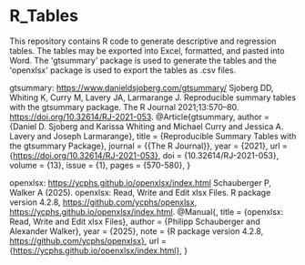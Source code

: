 # R_Tables

This repository contains R code to generate descriptive and regression tables. The tables may be exported into Excel, formatted, and pasted into Word.
The 'gtsummary' package is used to generate the tables and the 'openxlsx' package is used to export the tables as .csv files.

gtsummary: https://www.danieldsjoberg.com/gtsummary/
Sjoberg DD, Whiting K, Curry M, Lavery JA, Larmarange J. Reproducible summary tables with the gtsummary package. The R Journal 2021;13:570–80. https://doi.org/10.32614/RJ-2021-053.
@Article{gtsummary,
  author = {Daniel D. Sjoberg and Karissa Whiting and Michael Curry and Jessica A. Lavery and Joseph Larmarange},
  title = {Reproducible Summary Tables with the gtsummary Package},
  journal = {{The R Journal}},
  year = {2021},
  url = {https://doi.org/10.32614/RJ-2021-053},
  doi = {10.32614/RJ-2021-053},
  volume = {13},
  issue = {1},
  pages = {570-580},
}

openxlsx: https://ycphs.github.io/openxlsx/index.html
Schauberger P, Walker A (2025). openxlsx: Read, Write and Edit xlsx Files. R package version 4.2.8, https://github.com/ycphs/openxlsx, https://ycphs.github.io/openxlsx/index.html.
@Manual{,
  title = {openxlsx: Read, Write and Edit xlsx Files},
  author = {Philipp Schauberger and Alexander Walker},
  year = {2025},
  note = {R package version 4.2.8,
    https://github.com/ycphs/openxlsx},
  url = {https://ycphs.github.io/openxlsx/index.html},
}
